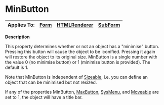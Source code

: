 




<h1 class="heading"><span class="name">MinButton</span></h1>

| Applies To: | [Form](./form.md) | [HTMLRenderer](./htmlrenderer.md) | [SubForm](./subform.md) |
| --- | --- | --- | ---  |


**Description**


This property determines whether or not an object has a "minimise" button. Pressing this button will cause the object to be iconified. Pressing it again will restore the object to its original size. MinButton is a single number with the value 0 (no minimise button) or 1 (minimise button is provided). The default is 1.


Note that MinButton is independent of [Sizeable](Sizeable.htm), i.e. you can define an object that can be minimised but not resized.


If any of the properties MinButton, [MaxButton](maxbutton.md), [SysMenu](SysMenu.htm), and [Moveable](moveable.md) are set to 1, the object will have a title bar.



